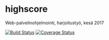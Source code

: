 # highscore
Web-palvelinohjelmointi, harjoitustyö, kesä 2017

[![Build Status](https://travis-ci.org/mipyykko/highscore.svg?branch=master)](https://travis-ci.org/mipyykko/highscore)
[![Coverage Status](https://coveralls.io/repos/github/mipyykko/highscore/badge.svg?branch=master)](https://coveralls.io/github/mipyykko/highscore?branch=master)
